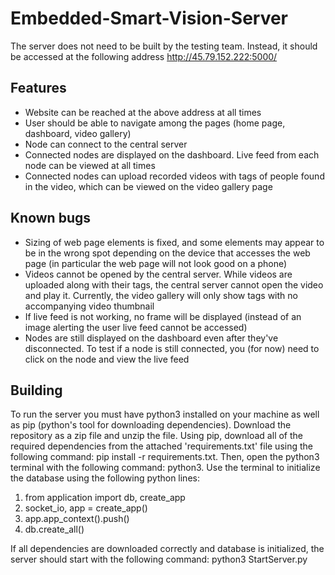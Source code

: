 # Embedded-Smart-Vision-Server
The server does not need to be built by the testing team. Instead, it should be accessed at the following address http://45.79.152.222:5000/

## Features
* Website can be reached at the above address at all times
* User should be able to navigate among the pages (home page, dashboard, video gallery)
* Node can connect to the central server
* Connected nodes are displayed on the dashboard. Live feed from each node can be viewed at all times
* Connected nodes can upload recorded videos with tags of people found in the video, which can be viewed on the video gallery page

## Known bugs
* Sizing of web page elements is fixed, and some elements may appear to be in the wrong spot depending on the device that accesses the web page 
(in particular the web page will not look good on a phone)
* Videos cannot be opened by the central server. While videos are uploaded along with their tags, the central server cannot open the video and play it. Currently, the video
gallery will only show tags with no accompanying video thumbnail
* If live feed is not working, no frame will be displayed (instead of an image alerting the user live feed cannot be accessed)
* Nodes are still displayed on the dashboard even after they've disconnected. To test if a node is still connected, you (for now) need to click on the node and view the live feed

## Building
To run the server you must have python3 installed on your machine as well as pip (python's tool for downloading dependencies). Download the repository as a zip file and unzip the
file. Using pip, download all of the required dependencies from the attached 'requirements.txt' file using the following command: pip install -r requirements.txt. Then, open the
python3 terminal with the following command: python3. Use the terminal to initialize the database using the following python lines:
1. from application import db, create_app
2. socket_io, app = create_app()
3. app.app_context().push()
4. db.create_all()

If all dependencies are downloaded correctly and database is initialized, the server should start with the following command: python3 StartServer.py
